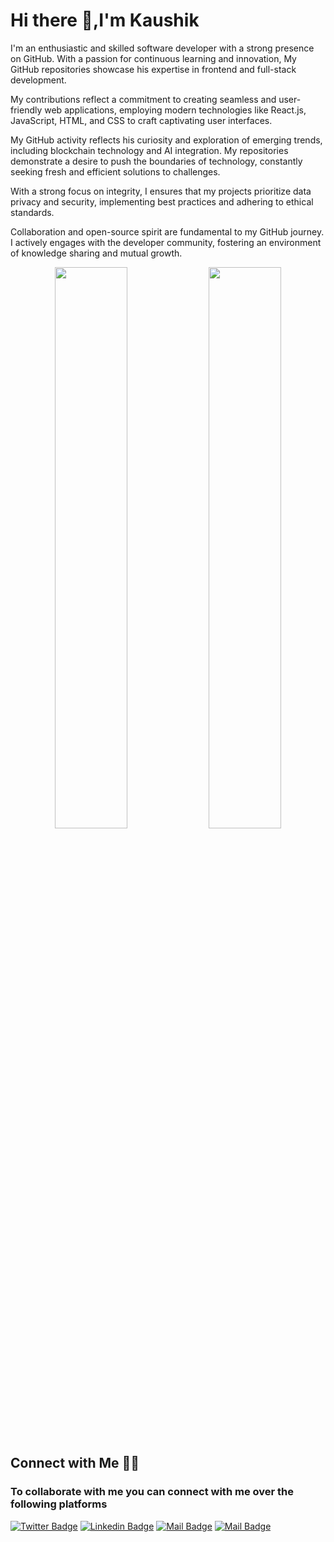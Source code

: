 # Hi there 👋,I'm Kaushik


I'm an enthusiastic and skilled software developer with a strong presence on GitHub. With a passion for continuous learning and innovation, My GitHub repositories showcase his expertise in frontend and full-stack development.

My contributions reflect a commitment to creating seamless and user-friendly web applications, employing modern technologies like React.js, JavaScript, HTML, and CSS to craft captivating user interfaces.

My GitHub activity reflects his curiosity and exploration of emerging trends, including blockchain technology and AI integration. My repositories demonstrate a desire to push the boundaries of technology, constantly seeking fresh and efficient solutions to challenges.

With a strong focus on integrity, I ensures that my projects prioritize data privacy and security, implementing best practices and adhering to ethical standards.

Collaboration and open-source spirit are fundamental to my GitHub journey. I actively engages with the developer community, fostering an environment of knowledge sharing and mutual growth.



<p align="center">
  <img width="48%" src="https://github-readme-stats.vercel.app/api?username=KaushikKC&show_icons=true&theme=tokyonight" />
  <img width="48%" src="https://github-readme-streak-stats.herokuapp.com/?user=KaushikKC&theme=tokyonight" />
</p>

## Connect with Me 🤝🏻
### To collaborate with me you can connect with me over the following platforms

[![Twitter Badge](https://img.shields.io/badge/-@kaushik1704-1ca0f1?style=flat&labelColor=1ca0f1&logo=twitter&logoColor=white&link=https://twitter.com/Kaushikk1704)](https://twitter.com/Kaushikk1704) [![Linkedin Badge](https://img.shields.io/badge/-Kaushik-0e76a8?style=flat&labelColor=0e76a8&logo=linkedin&logoColor=white)](https://www.linkedin.com/in/kaushik-k-36b871219/) [![Mail Badge](https://img.shields.io/badge/-@kaushikk1704-e84393?style=flat&labelColor=e84393&logo=instagram&logoColor=white)](https://www.instagram.com/kaushikk1704/) [![Mail Badge](https://img.shields.io/badge/-kaushik-c0392b?style=flat&labelColor=c0392b&logo=gmail&logoColor=white)](mailto:codedeveloper1712@gmail.com)
